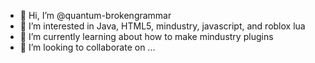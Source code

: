 - 👋 Hi, I’m @quantum-brokengrammar
- 👀 I’m interested in Java, HTML5, mindustry, javascript, and roblox lua
- 🌱 I’m currently learning about how to make mindustry plugins
- 💞️ I’m looking to collaborate on ...

<!---
quantum-brokengrammar/quantum-brokengrammar is a ✨ special ✨ repository because its `README.md` (this file) appears on your GitHub profile.
You can click the Preview link to take a look at your changes.
--->
